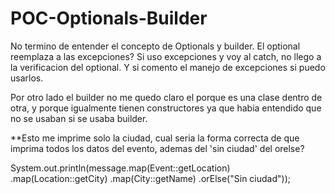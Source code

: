 # POC-Optionals-Builder

No termino de entender el concepto de Optionals y builder.
El optional reemplaza a las excepciones? Si uso excepciones
y voy al catch, no llego a la verificacion del optional.
Y si comento el manejo de excepciones si puedo usarlos.

Por otro lado el builder no me quedo claro el porque es una
clase dentro de otra, y porque igualmente tienen constructores
ya que habia entendido que no se usaban si se usaba builder.

**Esto me imprime solo la ciudad, cual seria la forma correcta
de que imprima todos los datos del evento, ademas del 'sin ciudad'
del orelse?

System.out.println(message.map(Event::getLocation)
                                    .map(Location::getCity)
                                    .map(City::getName)
                                    .orElse("Sin ciudad"));